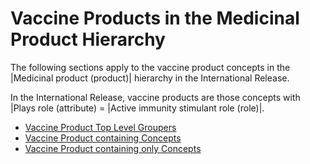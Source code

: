 # Vaccine Products in the Medicinal Product Hierarchy

The following sections apply to the vaccine product concepts in the |Medicinal product (product)| hierarchy in the International Release.

In the International Release, vaccine products are those concepts with |Plays role (attribute) = |Active immunity stimulant role (role)|. 

  * [Vaccine Product Top Level Groupers](Vaccine-Product-Top-Level-Groupers_174690908.html)
  * [Vaccine Product containing Concepts](Vaccine-Product-containing-Concepts_174690929.html)
  * [Vaccine Product containing only Concepts](Vaccine-Product-containing-only-Concepts_174690944.html)

